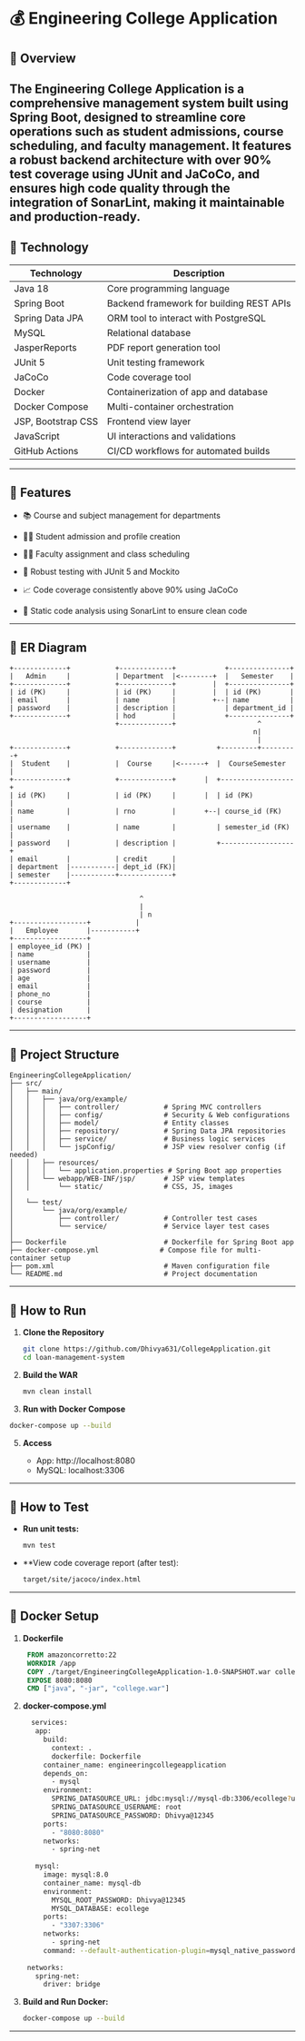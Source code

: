 # 💰 Engineering College Application

## 📌 Overview
The **Engineering College Application** is a comprehensive management system built using Spring Boot, designed to streamline core operations such as student admissions, course scheduling, and faculty management. It features a robust backend architecture with over 90% test coverage using **JUnit** and **JaCoCo**, and ensures high code quality through the integration of SonarLint, making it maintainable and production-ready.
---

## 🔧 Technology


| Technology         | Description                                       |
|--------------------|---------------------------------------------------|
| Java 18            | Core programming language                         |
| Spring Boot        | Backend framework for building REST APIs          |
| Spring Data JPA    | ORM tool to interact with PostgreSQL              |
| MySQL              | Relational database                               |
| JasperReports      | PDF report generation tool                        |
| JUnit 5            | Unit testing framework                            |
| JaCoCo             | Code coverage tool                                |
| Docker             | Containerization of app and database              |
| Docker Compose     | Multi-container orchestration                     |
| JSP, Bootstrap CSS | Frontend view layer                               |
| JavaScript         | UI interactions and validations                   |
| GitHub Actions     | CI/CD workflows for automated builds              |

---

## 🧩 Features

- 📚 Course and subject management for departments

- 🧑‍🎓 Student admission and profile creation

- 🧑‍🏫 Faculty assignment and class scheduling

- 🧪 Robust testing with JUnit 5 and Mockito

- 📈 Code coverage consistently above 90% using JaCoCo

- 🧹 Static code analysis using SonarLint to ensure clean code

---

## 🧬 ER Diagram

```text
+-------------+           +-------------+            +---------------+
|   Admin     |           | Department  |<--------+  |   Semester    |
+-------------+           +-------------+         |  +---------------+
| id (PK)     |           | id (PK)     |         |  | id (PK)       |
| email       |           | name        |         +--| name          |
| password    |           | description |            | department_id |
+-------------+           | hod         |            +---------------+
                          +-------------+                    ^
                                                            n|
                                                             |
+-------------+           +-------------+          +---------+---------+
|  Student    |           |  Course     |<------+  |  CourseSemester   |
+-------------+           +-------------+       |  +------------------+
| id (PK)     |           | id (PK)     |       |  | id (PK)          |
| name        |           | rno         |       +--| course_id (FK)   |
| username    |           | name        |          | semester_id (FK) |
| password    |           | description |          +------------------+
| email       |           | credit      |
| department  |-----------| dept_id (FK)|
| semester    |-----------+-------------+
+-------------+

                                ^
                                |
                                | n
+------------------+           |
|   Employee       |-----------+
+------------------+
| employee_id (PK) |
| name             |
| username         |
| password         |
| age              |
| email            |
| phone_no         |
| course           |
| designation      |
+------------------+

```
---

## 📂 Project Structure
```text
EngineeringCollegeApplication/
├── src/
│   ├── main/
│   │   ├── java/org/example/
│   │   │   ├── controller/           # Spring MVC controllers
│   │   │   ├── config/               # Security & Web configurations
│   │   │   ├── model/                # Entity classes
│   │   │   ├── repository/           # Spring Data JPA repositories
│   │   │   ├── service/              # Business logic services
│   │   │   └── jspConfig/            # JSP view resolver config (if needed)
│   │   ├── resources/
│   │   │   └── application.properties # Spring Boot app properties
│   │   └── webapp/WEB-INF/jsp/       # JSP view templates
│   │       └── static/               # CSS, JS, images
│
│   └── test/
│       └── java/org/example/
│           ├── controller/           # Controller test cases
│           └── service/              # Service layer test cases
│
├── Dockerfile                        # Dockerfile for Spring Boot app
├── docker-compose.yml               # Compose file for multi-container setup
├── pom.xml                           # Maven configuration file
└── README.md                         # Project documentation

```
---

## 🚀 How to Run

1. **Clone the Repository**
   ```bash
   git clone https://github.com/Dhivya631/CollegeApplication.git
   cd loan-management-system
    ```
2. **Build the WAR**
   ```bash
   mvn clean install
   ```
3. **Run with Docker Compose**
  ```bash
  docker-compose up --build
  ```
5. **Access**
   
     - App: http://localhost:8080
     - MySQL: localhost:3306

---

## 🧪 How to Test

- **Run unit tests:**
  ```bash
  mvn test
  ```
- **View code coverage report (after test):
  ```bash
  target/site/jacoco/index.html
  ```
  
---

## 🐳 Docker Setup

1. **Dockerfile**

   ```Dockerfile
    FROM amazoncorretto:22
    WORKDIR /app
    COPY ./target/EngineeringCollegeApplication-1.0-SNAPSHOT.war college.war
    EXPOSE 8080:8080
    CMD ["java", "-jar", "college.war"]
   ```

2. **docker-compose.yml**
   ```bash
     services:
      app:
        build:
          context: .
          dockerfile: Dockerfile
        container_name: engineeringcollegeapplication
        depends_on:
          - mysql
        environment:
          SPRING_DATASOURCE_URL: jdbc:mysql://mysql-db:3306/ecollege?useSSL=false&allowPublicKeyRetrieval=true&serverTimezone=UTC
          SPRING_DATASOURCE_USERNAME: root
          SPRING_DATASOURCE_PASSWORD: Dhivya@12345
        ports:
          - "8080:8080"
        networks:
          - spring-net
    
      mysql:
        image: mysql:8.0
        container_name: mysql-db
        environment:
          MYSQL_ROOT_PASSWORD: Dhivya@12345
          MYSQL_DATABASE: ecollege
        ports:
          - "3307:3306"
        networks:
          - spring-net
        command: --default-authentication-plugin=mysql_native_password
    
    networks:
      spring-net:
        driver: bridge

   ```
3. **Build and Run Docker:**
   ```bash
   docker-compose up --build
   ```
---

